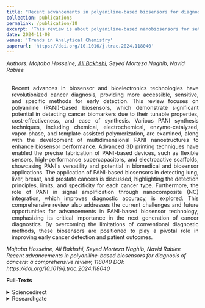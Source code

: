```yaml
---
title: "Recent advancements in polyaniline-based biosensors for diagnosis of cancers: a comprehensive review"
collection: publications
permalink: /publication/18
excerpt: 'This review is about polyaniline-based nanobiosensors for setection of cancer biomarkers.'
date: 2024-11-08
venue: 'Trends in Analytical Chemistry'
paperurl: 'https://doi.org/10.1016/j.trac.2024.118040'
---
```

<address class="author">Authors: Mojtaba Hosseine, <a rel="author" href="https://bakhshiali.github.io">Ali Bakhshi</a>, Seyed Morteza Naghib, Navid Rabiee
</address><br>

<p align="justify" style="padding-left: 1em">
Recent advances in biosensor and bioelectronics technologies have revolutionized cancer diagnosis, providing more accessible,
  sensitive, and specific methods for early detection. This review focuses on polyaniline (PANI)-based biosensors, which demonstrate 
  significant potential in detecting cancer biomarkers due to their tunable properties, cost-effectiveness, and ease of synthesis. 
  Various PANI synthesis techniques, including chemical, electrochemical, enzyme-catalyzed, vapor-phase, and template-assisted 
  polymerization, are examined, along with the development of multidimensional PANI nanostructures to enhance biosensor performance. 
  Advanced 3D printing techniques have enabled the precise fabrication of PANI-based devices, such as flexible sensors, 
  high-performance supercapacitors, and electroactive scaffolds, showcasing PANI's versatility and potential in biomedical 
  and biosensor applications. The application of PANI-based biosensors in detecting lung, liver, breast, and prostate cancers 
  is discussed, highlighting the detection principles, limits, and specificity for each cancer type. Furthermore, the role of 
  PANI in signal amplification through nanocomposite (NC) integration, which improves diagnostic accuracy, is explored. 
  This comprehensive review also addresses the current challenges and future opportunities for advancements in PANI-based 
  biosensor technology, emphasizing its critical importance in the next generation of cancer diagnostics. By overcoming the 
  limitations of conventional diagnostic methods, these biosensors are positioned to play a pivotal role in improving early 
  cancer detection and patient outcomes.
</p>
<cite> Mojtaba Hosseine, Ali Bakhshi, Seyed Morteza Naghib, Navid Rabiee
Recent advancements in polyaniline-based biosensors for diagnosis of cancers: a comprehensive review, 118040
DOI: https://doi.org/10.1016/j.trac.2024.118040
</cite>

<b>Full-Texts</b>
<details>
<summary>Sciencedirect</summary>
  <a href="https://doi.org/10.1016/j.trac.2024.118040"> https://doi.org/10.1016/j.trac.2024.118040 </a>
</details>
<details>
<summary>Researchgate</summary>
  <a href="https://www.researchgate.net/publication/385656766_Recent_advancements_in_polyaniline-based_biosensors_for_diagnosis_of_cancers_a_comprehensive_review"> https://www.researchgate.net/publication/385656766_Recent_advancements_in_polyaniline-based_biosensors_for_diagnosis_of_cancers_a_comprehensive_review </a>
</details>
